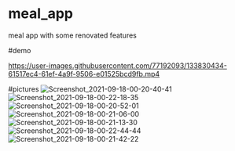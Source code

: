 # meal_app

meal app with some renovated features

#demo

https://user-images.githubusercontent.com/77192093/133830434-61517ec4-61ef-4a9f-9506-e01525bcd9fb.mp4

#pictures
![Screenshot_2021-09-18-00-20-40-41](https://user-images.githubusercontent.com/77192093/133830626-628fac25-bace-42f3-a8cd-c6707b45f066.jpg) ![Screenshot_2021-09-18-00-22-18-35](https://user-images.githubusercontent.com/77192093/133830528-59817efc-981a-4a20-9710-0944e86db9e9.jpg)
![Screenshot_2021-09-18-00-20-52-01](https://user-images.githubusercontent.com/77192093/133830651-9d4a431a-d3d3-40b3-9d4a-b506a0644cc6.jpg)
![Screenshot_2021-09-18-00-21-06-00](https://user-images.githubusercontent.com/77192093/133830663-91059511-9307-4c41-b066-411f9febbbcd.jpg)
![Screenshot_2021-09-18-00-21-13-30](https://user-images.githubusercontent.com/77192093/133830710-fa2602d4-429e-4641-bd4b-196944abc00e.jpg)
![Screenshot_2021-09-18-00-22-44-44](https://user-images.githubusercontent.com/77192093/133830729-b6adbdc6-eda0-4252-add5-8591e58230f9.jpg)
![Screenshot_2021-09-18-00-21-42-22](https://user-images.githubusercontent.com/77192093/133830744-44b65173-bc97-419f-bb6f-573ea27b08b5.jpg)
